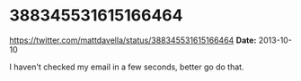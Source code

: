 # 388345531615166464
https://twitter.com/mattdavella/status/388345531615166464
**Date:** 2013-10-10

I haven't checked my email in a few seconds, better go do that.

